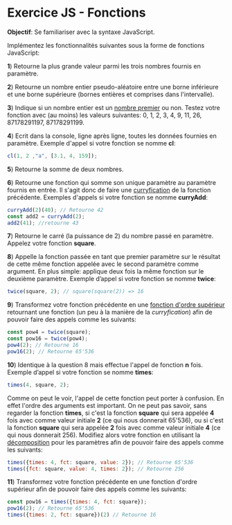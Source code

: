 # Exercice JS - Fonctions

**Objectif**: Se familiariser avec la syntaxe JavaScript.

Implémentez les fonctionnalités  suivantes sous la forme de fonctions JavaScript:

**1**)  Retourne la plus grande valeur parmi les trois nombres fournis en paramètre.  

**2**)  Retourne un nombre entier pseudo-aléatoire entre une borne inférieure et une borne supérieure (bornes entières et comprises dans l'intervalle).   

**3**)  Indique si un nombre entier est un [nombre premier](https://fr.wikipedia.org/wiki/Nombre_premier) ou non. Testez votre fonction avec (au moins) les valeurs suivantes: 0, 1, 2, 3, 4, 9, 11, 26, 87178291197, 87178291199.

**4**)  Ecrit dans la console, ligne après ligne, toutes les données fournies en paramètre. Exemple d'appel si votre fonction se nomme **cl**:
  ```js
cl(1, 2 ,"a", [3.1, 4, 159]);
  ```
  
**5**)  Retourne la somme de deux nombres.

**6**)  Retourne une fonction qui somme son unique paramètre au paramètre fournis en entrée. Il s'agit donc de faire une [curryfication](https://fr.wikipedia.org/wiki/Curryfication) de la fonction précédente. Exemples d'appels si votre fonction se nomme **curryAdd**:
```js
curryAdd(2)(40); // Retourne 42
const add2 = curryAdd(2);
add2(41); //retourne 43
```

**7**)  Retourne le carré (la puissance de 2) du nombre passé en paramètre. Appelez votre fonction **square**.

**8**)  Appelle la fonction passée en tant que premier paramètre sur le résultat de cette même fonction appelée avec le second paramètre comme argument. En plus simple: applique deux fois la même fonction sur le deuxième paramètre. Exemple d’appel si votre fonction se nomme **twice**:
```js
twice(square, 2); // square(square(2)) => 16
```
**9**)  Transformez votre fonction précédente en une  [fonction d'ordre supérieur](https://fr.wikipedia.org/wiki/Fonction_d%27ordre_sup%C3%A9rieur) retournant une fonction (un peu à la manière de la *curryfication*) afin de pouvoir faire des appels comme les suivants:
```js
const pow4 = twice(square);
const pow16 = twice(pow4);
pow4(2); // Retourne 16
pow16(2); // Retourne 65'536
``` 
**10**)  Identique à la question 8 mais effectue l'appel de fonction **n** fois. Exemple d’appel si votre fonction se nomme **times**:
```js
times(4, square, 2); 
```
Comme on peut le voir, l'appel de cette fonction peut porter à confusion. En effet l'ordre des arguments est important. On ne peut pas savoir, sans regarder la fonction **times**, si c'est la fonction  **square** qui sera appelée **4** fois avec comme valeur initiale **2** (ce qui nous donnerait  65'536), ou si c'est la fonction **square** qui sera appelée **2** fois avec comme valeur initiale **4** (ce qui nous donnerait  256). Modifiez alors votre fonction en utilisant la [décomposition](https://simonsmith.io/destructuring-objects-as-function-parameters-in-es6) pour les paramètres afin de pouvoir faire des appels comme les suivants:
```js
times({times: 4, fct: square, value: 2}); // Retourne 65'536
times({fct: square, value: 4, times: 2}); // Retourne 256
```

**11**)  Transformez votre fonction précédente en une  fonction d'ordre supérieur afin de pouvoir faire des appels comme les suivants:

```js
const pow16 = times({times: 4, fct: square});
pow16(2); // Retourne 65'536
times({times: 2, fct: square})(2) // Retourne 16
```

